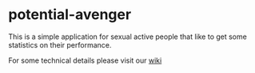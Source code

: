 potential-avenger
=================
This is a simple application for sexual active people that like to get some statistics on their performance.

For some technical details please visit our [wiki](/jorgii/fuck-book/wiki)
